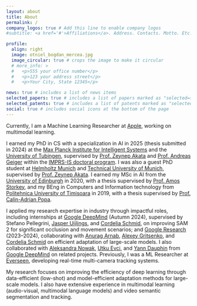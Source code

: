 ```yaml
---
layout: about
title: About
permalink: /
company_logos: true # Add this line to enable company logos
#subtitle: <a href='#'>Affiliations</a>. Address. Contacts. Motto. Etc.

profile:
  align: right
  image: otniel_bogdan_mercea.jpg
  image_circular: true # crops the image to make it circular
  # more_info: >
  #   <p>555 your office number</p>
  #   <p>123 your address street</p>
  #   <p>Your City, State 12345</p>

news: true # includes a list of news items
selected_papers: true # includes a list of papers marked as "selected={true}"
selected_patents: true # includes a list of patents marked as "selected={patents}"
social: true # includes social icons at the bottom of the page
---
```


Currently, I am a Machine Learning Researcher at [Apple](https://www.apple.com/careers/uk/teams/software-and-services.html), working on multimodal learning.

I earned my PhD in CS with a specialization in AI in 2025 (thesis submitted in 2024) at the [Max Planck Institute for Intelligent Systems](https://is.mpg.de/) and the [University of Tubingen](https://uni-tuebingen.de/en/), supervised by [Prof. Zeynep Akata](https://scholar.google.com/citations?user=jQl9RtkAAAAJ&hl=en) and [Prof. Andreas Geiger](https://scholar.google.ca/citations?user=SrVnrPcAAAAJ&hl=en) within the [IMPRS-IS doctoral program](https://imprs.is.mpg.de/). I was also a guest PhD student at [Helmholtz Munich](https://www.helmholtz-munich.de/en) and [Technical University of Munich](https://www.tum.de/en/), supervised by [Prof. Zeynep Akata](https://scholar.google.com/citations?user=jQl9RtkAAAAJ&hl=en). I earned my MSc in AI from the [University of Edinburgh](https://www.ed.ac.uk/) in 2020, with a thesis supervised by [Prof. Amos Storkey](https://scholar.google.com/citations?user=3Rlc8EAAAAAJ&hl=en), and my BEng in Computers and Information technology from [Politehnica University of Timisoara](https://www.upt.ro/Universitatea-Politehnica-Timisoara_en.html) in 2019, with a thesis supervised by [Prof. Calin-Adrian Popa](https://scholar.google.ro/citations?user=U6prQIkAAAAJ&hl=en).

I applied my research expertise in industry through impactful roles, including internships at [Google DeepMind](https://deepmind.google/) (Autumn 2024), supervised by Stefano Pellegrini, [Jasper Uijlings](https://scholar.google.it/citations?user=jInmtEkAAAAJ&hl=en/), and [Cordelia Schmid](https://scholar.google.com/citations?user=IvqCXP4AAAAJ&hl=en), on improving SAM 2 for significant occlusion and movement scenarios; and [Google Research](https://research.google/teams/perception/) (2023–2024), collaborating with [Anurag Arnab](https://scholar.google.com/citations?user=l2FS2_IAAAAJ&hl=en), [Alexey Gritsenko](https://scholar.google.nl/citations?user=zTy9cUwAAAAJ&hl=en), and [Cordelia Schmid](https://scholar.google.com/citations?user=IvqCXP4AAAAJ&hl=en) on efficient adaptation of large-scale models. I also collaborated with [Aleksandra Nowak](https://scholar.google.com/citations?user=2A-eZhQAAAAJ&hl=en), [Utku Evci](https://scholar.google.com/citations?user=8yGMMwcAAAAJ&hl=en), and [Yann Dauphin](https://scholar.google.com/citations?user=XSforroAAAAJ&hl=en) from [Google DeepMind](https://deepmind.google/) on related projects. Previously, I was a ML Researcher at [Everseen](https://everseen.com/), developing real-time multi-camera tracking systems.

My research focuses on improving the efficiency of deep learning through data-efficient (low-shot) and model-efficient adaptation methods for large-scale models. I also have extensive experience in multimodal learning (audio-visual, multimodal language models) and video semantic segmentation and tracking.
